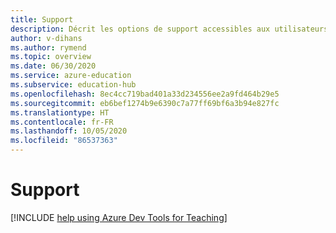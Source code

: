 ```yaml
---
title: Support
description: Décrit les options de support accessibles aux utilisateurs d’Azure Dev Tools for Teaching.
author: v-dihans
ms.author: rymend
ms.topic: overview
ms.date: 06/30/2020
ms.service: azure-education
ms.subservice: education-hub
ms.openlocfilehash: 8ec4cc719bad401a33d234556ee2a9fd464b29e5
ms.sourcegitcommit: eb6bef1274b9e6390c7a77ff69bf6a3b94e827fc
ms.translationtype: HT
ms.contentlocale: fr-FR
ms.lasthandoff: 10/05/2020
ms.locfileid: "86537363"
---
```

# <a name="support"></a>Support

[!INCLUDE [help using Azure Dev Tools for Teaching](../../../includes/edu-dev-tools-program-support.md)]
